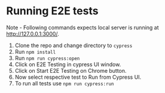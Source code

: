 # Running E2E tests

Note - Following commands expects local server is running at http://127.0.0.1:3000/.

1. Clone the repo and change directory to `cypress`
2. Run `npm install`
3. Run `npm run cypress:open`
4. Click on E2E Testing in cypress UI window.
5. Click on Start E2E Testing on Chrome button.
6. Now select respective test to Run from Cypress UI.
7. To run all tests use `npm run cypress:run`
